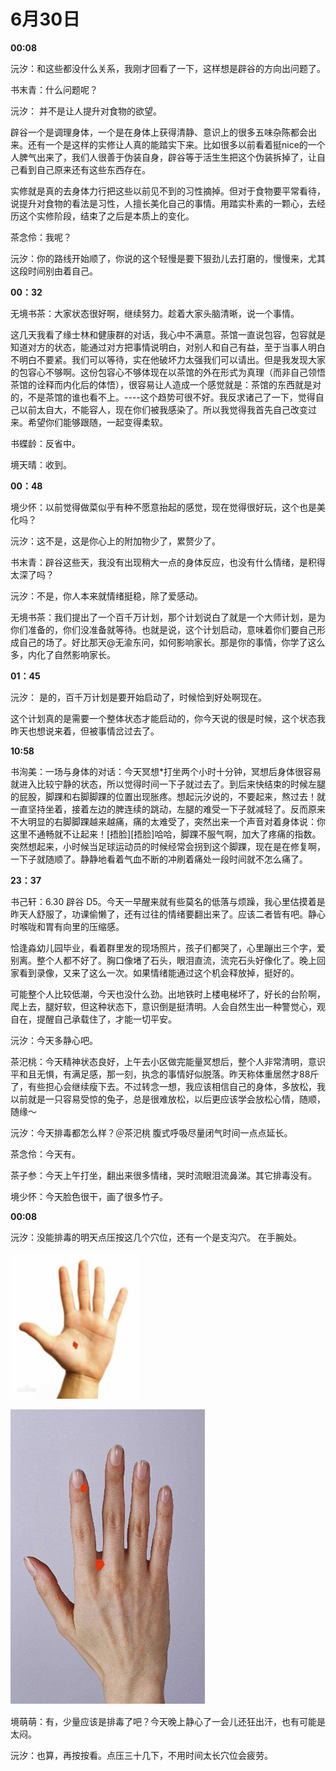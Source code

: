 # 6月30日

**00:08**

沅汐：和这些都没什么关系，我刚才回看了一下，这样想是辟谷的方向出问题了。

书末青：什么问题呢？

沅汐：  并不是让人提升对食物的欲望。

辟谷一个是调理身体，一个是在身体上获得清静、意识上的很多五味杂陈都会出来。还有一个是这样的实修让人真的能踏实下来。比如很多以前看着挺nice的一个人脾气出来了，我们人很善于伪装自身，辟谷等于活生生把这个伪装拆掉了，让自己看到自己原来还有这些东西存在。

实修就是真的去身体力行把这些以前见不到的习性摘掉。但对于食物要平常看待，说提升对食物的看法是习性，人擅长美化自己的事情。用踏实朴素的一颗心，去经历这个实修阶段，结束了之后是本质上的变化。

茶念伶：我呢？

沅汐：你的路线开始顺了，你说的这个轻慢是要下狠劲儿去打磨的，慢慢来，尤其这段时间别由着自己。

**00：32**

无境书茶：大家状态很好啊，继续努力。趁着大家头脑清晰，说一个事情。

这几天我看了缘士林和健康群的对话，我心中不满意。茶馆一直说包容，包容就是知道对方的状态，能通过对方把事情说明白，对别人和自己有益，至于当事人明白不明白不要紧。我们可以等待，实在他破坏力太强我们可以请出。但是我发现大家的包容心不够啊。这份包容心不够体现在以茶馆的外在形式为真理（而非自己领悟茶馆的诠释而内化后的体悟），很容易让人造成一个感觉就是：茶馆的东西就是对的，不是茶馆的谁也看不上。----这个趋势可很不好。我反求诸己了一下，觉得自己以前太自大，不能容人，现在你们被我感染了。所以我觉得我首先自己改变过来。希望你们能够跟随，一起变得柔软。

书蝶龄：反省中。

境天晴：收到。

**00：48**

境少怀：以前觉得做菜似乎有种不愿意抬起的感觉，现在觉得很好玩，这个也是美化吗？

沅汐：这不是，这是你心上的附加物少了，累赘少了。

书末青：辟谷这些天，我没有出现稍大一点的身体反应，也没有什么情绪，是积得太深了吗？

沅汐：不是，你人本来就情绪挺稳，除了爱感动。

无境书茶：我们提出了一个百千万计划，那个计划说白了就是一个大师计划，是为你们准备的，你们没准备就等待。也就是说，这个计划启动，意味着你们要自己形成自己的场了。好比那天@无渝东问，如何影响家长。那是你的事情，你学了这么多，内化了自然影响家长。

**01：45**

沅汐：   是的，百千万计划是要开始启动了，时候恰到好处啊现在。

这个计划真的是需要一个整体状态才能启动的，你今天说的很是时候，这个状态我昨天也想说来着，但被事情岔过去了。

**10:58**

书洵美：一场与身体的对话：今天冥想\*打坐两个小时十分钟，冥想后身体很容易就进入比较宁静的状态，所以觉得时间一下子就过去了。到后来快结束的时候左腿的屁股，脚踝和右脚脚踝的位置出现胀疼。想起沅汐说的，不要起来，熬过去！就一直坚持坐着，接着左边的脾连续的跳动，左腿的难受一下子就减轻了。反而原来不大明显的右脚脚踝越来越痛，痛的太难受了，突然出来一个声音对着身体说：你这里不通畅就不让起来！\[捂脸\]\[捂脸\]哈哈，脚踝不服气啊，加大了疼痛的指数。突然想起来，小时候当足球运动员的时候经常会拐到这个脚踝，现在是在修复啊，一下子就随顺了。静静地看着气血不断的冲刷着痛处一段时间就不怎么痛了。

**23：37**

书己轩：6.30 辟谷 D5。今天一早醒来就有些莫名的低落与烦躁，我心里估摸着是昨天人舒服了，功课偷懒了，还有过往的情绪要翻出来了。应该二者皆有吧。静心时喉咙和胃有向里的压缩感。

恰逢淼幼儿园毕业，看着群里发的现场照片，孩子们都哭了，心里蹦出三个字，爱别离。整个人都不好了。胸口像堵了石头，眼泪直流，流完石头好像化了。晚上回家看到录像，又来了这么一次。如果情绪能通过这个机会释放掉，挺好的。

可能整个人比较低潮，今天也没什么劲。出地铁时上楼电梯坏了，好长的台阶啊，爬上去，腿好软，但这种状态下，意识倒是挺清明。人会自然生出一种警觉心，观自在，提醒自己承载住了，才能一切平安。

沅汐：今天多静心吧。

茶汜桃：今天精神状态良好，上午去小区做完能量冥想后，整个人非常清明，意识平和且无惧，有满足感，那一刻，执念的事情好似脱落。昨天称体重居然才88斤了，有些担心会继续瘦下去。不过转念一想，我应该相信自己的身体，多放松，我以前就是一只容易受惊的兔子，总是很难放松，以后更应该学会放松心情，随顺，随缘～

沅汐：今天排毒都怎么样？＠茶汜桃 腹式呼吸尽量闭气时间一点点延长。

茶念伶：今天有。

茶子参：今天上午打坐，翻出来很多情绪，哭时流眼泪流鼻涕。其它排毒没有。

境少怀：今天脸色很干，画了很多竹子。

**00:08**

沅汐：没能排毒的明天点压按这几个穴位，还有一个是支沟穴。 在手腕处。

![](../../../.gitbook/assets/image%20%283%29.png)

![](../../../.gitbook/assets/image%20%288%29.png)


  
境萌萌：有，少量应该是排毒了吧？今天晚上静心了一会儿还狂出汗，也有可能是太闷。

沅汐：也算，再按按看。点压三十几下，不用时间太长穴位会疲劳。

